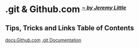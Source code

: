# .git & Github.com <sub><sup><sup>_[~ by Jeremy Little](mailto:jeremy@jwlittle.net?subject=Refresher-Projects%20repo,%20how-to-fork-a-repo.md%20page)_</sup></sup></sup>

## Tips, Tricks and Links Table of Contents

[docs.Github.com](https://docs.github.com/en)
[.git Documentation](https://git-scm.com/doc)